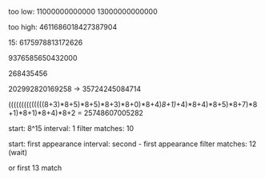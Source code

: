 too low:
11000000000000
13000000000000

too high:
4611686018427387904


15:
6175978813172626


9376585650432000

268435456


202992820169258 ->
35724245084714


((((((((((((((8+3)*8+5)*8+5)*8+3)*8+0)*8+4)*8+1)*+4)*8+4)*8+5)*8+7)*8+1)*8+1)*8+4)*8+2 = 25748607005282


start: 8^15
interval: 1
filter matches: 10

start: first appearance
interval: second - first appearance
filter matches: 12 (wait)

or first 13 match
